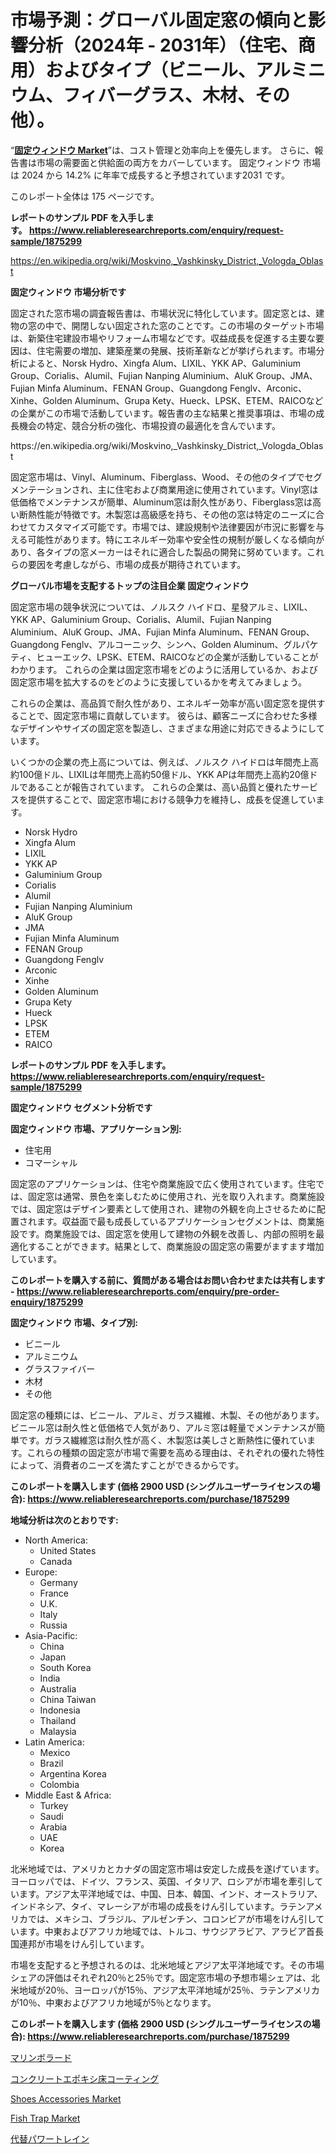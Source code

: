 <p><h1>市場予測：グローバル固定窓の傾向と影響分析（2024年 - 2031年）（住宅、商用）およびタイプ（ビニール、アルミニウム、フィバーグラス、木材、その他）。</h1></p><p>&ldquo;<strong><a href="https://www.reliableresearchreports.com/fixed-windows-r1875299">固定ウィンドウ Market</a></strong>&rdquo;は、コスト管理と効率向上を優先します。 さらに、報告書は市場の需要面と供給面の両方をカバーしています。 固定ウィンドウ 市場は 2024 から 14.2% に年率で成長すると予想されています2031 です。</p>
<p>このレポート全体は 175 ページです。</p>
<p><strong>レポートのサンプル PDF を入手します。&nbsp;<a href="https://www.reliableresearchreports.com/enquiry/request-sample/1875299">https://www.reliableresearchreports.com/enquiry/request-sample/1875299</a></strong></p>
<p><a href="https://en.wikipedia.org/wiki/Moskvino,_Vashkinsky_District,_Vologda_Oblast">https://en.wikipedia.org/wiki/Moskvino,_Vashkinsky_District,_Vologda_Oblast</a></p>
<p><strong>固定ウィンドウ 市場分析です</strong></p>
<p><p>固定された窓市場の調査報告書は、市場状況に特化しています。固定窓とは、建物の窓の中で、開閉しない固定された窓のことです。この市場のターゲット市場は、新築住宅建設市場やリフォーム市場などです。収益成長を促進する主要な要因は、住宅需要の増加、建築産業の発展、技術革新などが挙げられます。市場分析によると、Norsk Hydro、Xingfa Alum、LIXIL、YKK AP、Galuminium Group、Corialis、Alumil、Fujian Nanping Aluminium、AluK Group、JMA、Fujian Minfa Aluminum、FENAN Group、Guangdong Fenglv、Arconic、Xinhe、Golden Aluminum、Grupa Kety、Hueck、LPSK、ETEM、RAICOなどの企業がこの市場で活動しています。報告書の主な結果と推奨事項は、市場の成長機会の特定、競合分析の強化、市場投資の最適化を含んでいます。</p></p>
<p>https://en.wikipedia.org/wiki/Moskvino,_Vashkinsky_District,_Vologda_Oblast</p>
<p><p>固定窓市場は、Vinyl、Aluminum、Fiberglass、Wood、その他のタイプでセグメンテーションされ、主に住宅および商業用途に使用されています。Vinyl窓は低価格でメンテナンスが簡単、Aluminum窓は耐久性があり、Fiberglass窓は高い断熱性能が特徴です。木製窓は高級感を持ち、その他の窓は特定のニーズに合わせてカスタマイズ可能です。市場では、建設規制や法律要因が市況に影響を与える可能性があります。特にエネルギー効率や安全性の規制が厳しくなる傾向があり、各タイプの窓メーカーはそれに適合した製品の開発に努めています。これらの要因を考慮しながら、市場の成長が期待されています。</p></p>
<p><strong>グローバル市場を支配するトップの注目企業 固定ウィンドウ</strong></p>
<p><p>固定窓市場の競争状況については、ノルスク ハイドロ、星發アルミ、LIXIL、YKK AP、Galuminium Group、Corialis、Alumil、Fujian Nanping Aluminium、AluK Group、JMA、Fujian Minfa Aluminum、FENAN Group、Guangdong Fenglv、アルコーニック、シンヘ、Golden Aluminum、グルパケティ、ヒューエック、LPSK、ETEM、RAICOなどの企業が活動していることがわかります。 これらの企業は固定窓市場をどのように活用しているか、および固定窓市場を拡大するのをどのように支援しているかを考えてみましょう。</p><p>これらの企業は、高品質で耐久性があり、エネルギー効率が高い固定窓を提供することで、固定窓市場に貢献しています。 彼らは、顧客ニーズに合わせた多様なデザインやサイズの固定窓を製造し、さまざまな用途に対応できるようにしています。</p><p>いくつかの企業の売上高については、例えば、ノルスク ハイドロは年間売上高約100億ドル、LIXILは年間売上高約50億ドル、YKK APは年間売上高約20億ドルであることが報告されています。 これらの企業は、高い品質と優れたサービスを提供することで、固定窓市場における競争力を維持し、成長を促進しています。</p></p>
<p><ul><li>Norsk Hydro</li><li>Xingfa Alum</li><li>LIXIL</li><li>YKK AP</li><li>Galuminium Group</li><li>Corialis</li><li>Alumil</li><li>Fujian Nanping Aluminium</li><li>AluK Group</li><li>JMA</li><li>Fujian Minfa Aluminum</li><li>FENAN Group</li><li>Guangdong Fenglv</li><li>Arconic</li><li>Xinhe</li><li>Golden Aluminum</li><li>Grupa Kety</li><li>Hueck</li><li>LPSK</li><li>ETEM</li><li>RAICO</li></ul></p>
<p><strong>レポートのサンプル PDF を入手します。 <a href="https://www.reliableresearchreports.com/enquiry/request-sample/1875299">https://www.reliableresearchreports.com/enquiry/request-sample/1875299</a></strong></p>
<p><strong>固定ウィンドウ セグメント分析です</strong></p>
<p><strong>固定ウィンドウ 市場、アプリケーション別:</strong></p>
<p><ul><li>住宅用</li><li>コマーシャル</li></ul></p>
<p><p>固定窓のアプリケーションは、住宅や商業施設で広く使用されています。住宅では、固定窓は通常、景色を楽しむために使用され、光を取り入れます。商業施設では、固定窓はデザイン要素として使用され、建物の外観を向上させるために配置されます。収益面で最も成長しているアプリケーションセグメントは、商業施設です。商業施設では、固定窓を使用して建物の外観を改善し、内部の照明を最適化することができます。結果として、商業施設の固定窓の需要がますます増加しています。</p></p>
<p><strong>このレポートを購入する前に、質問がある場合はお問い合わせまたは共有します - <a href="https://www.reliableresearchreports.com/enquiry/pre-order-enquiry/1875299">https://www.reliableresearchreports.com/enquiry/pre-order-enquiry/1875299</a></strong></p>
<p><strong>固定ウィンドウ 市場、タイプ別:</strong></p>
<p><ul><li>ビニール</li><li>アルミニウム</li><li>グラスファイバー</li><li>木材</li><li>その他</li></ul></p>
<p><p>固定窓の種類には、ビニール、アルミ、ガラス繊維、木製、その他があります。ビニール窓は耐久性と低価格で人気があり、アルミ窓は軽量でメンテナンスが簡単です。ガラス繊維窓は耐久性が高く、木製窓は美しさと断熱性に優れています。これらの種類の固定窓が市場で需要を高める理由は、それぞれの優れた特性によって、消費者のニーズを満たすことができるからです。</p></p>
<p><strong>このレポートを購入します (価格 2900 USD (シングルユーザーライセンスの場合): <a href="https://www.reliableresearchreports.com/purchase/1875299">https://www.reliableresearchreports.com/purchase/1875299</a></strong></p>
<p><strong>地域分析は次のとおりです:</strong></p>
<p><ul>
    <li>
        North America:
        <ul>
            <li>United States</li>
            <li>Canada</li>
        </ul>
    </li>
    <li>
        Europe:
        <ul>
            <li>Germany</li>
            <li>France</li>
            <li>U.K.</li>
            <li>Italy</li>
            <li>Russia</li>
        </ul>
    </li>
    <li>
        Asia-Pacific:
        <ul>
            <li>China</li>
            <li>Japan</li>
            <li>South Korea</li>
            <li>India</li>
            <li>Australia</li>
            <li>China Taiwan</li>
            <li>Indonesia</li>
            <li>Thailand</li>
            <li>Malaysia</li>
        </ul>
    </li>
    <li>
        Latin America:
        <ul>
            <li>Mexico</li>
            <li>Brazil</li>
            <li>Argentina Korea</li>
            <li>Colombia</li>
        </ul>
    </li>
    <li>
        Middle East & Africa:
        <ul>
            <li>Turkey</li>
            <li>Saudi</li>
            <li>Arabia</li>
            <li>UAE</li>
            <li>Korea</li>
        </ul>
    </li>
    </ul></p>
<p><p>北米地域では、アメリカとカナダの固定窓市場は安定した成長を遂げています。ヨーロッパでは、ドイツ、フランス、英国、イタリア、ロシアが市場を牽引しています。アジア太平洋地域では、中国、日本、韓国、インド、オーストラリア、インドネシア、タイ、マレーシアが市場の成長をけん引しています。ラテンアメリカでは、メキシコ、ブラジル、アルゼンチン、コロンビアが市場をけん引しています。中東およびアフリカ地域では、トルコ、サウジアラビア、アラビア首長国連邦が市場をけん引しています。</p><p>市場を支配すると予想されるのは、北米地域とアジア太平洋地域です。その市場シェアの評価はそれぞれ20％と25％です。固定窓市場の予想市場シェアは、北米地域が20％、ヨーロッパが15％、アジア太平洋地域が25％、ラテンアメリカが10％、中東およびアフリカ地域が5％となります。</p></p>
<p><strong>このレポートを購入します (価格 2900 USD (シングルユーザーライセンスの場合): <a href="https://www.reliableresearchreports.com/purchase/1875299">https://www.reliableresearchreports.com/purchase/1875299</a></strong></p>
<p><p><a href="https://medium.com/@rudysimonis2023/%E3%83%9E%E3%83%AA%E3%83%B3%E3%83%9C%E3%83%A9%E3%83%BC%E3%83%89%E5%B8%82%E5%A0%B4%E8%AA%BF%E6%9F%BB%E3%83%AC%E3%83%9D%E3%83%BC%E3%83%88%E3%81%AB%E3%81%AF-2024%E5%B9%B4%E3%81%8B%E3%82%892031%E5%B9%B4%E3%81%BE%E3%81%A7%E3%81%AE%E4%BA%88%E6%B8%AC%E3%81%A77-3-%E3%81%AEcagr%E6%88%90%E9%95%B7%E7%8E%87%E3%82%92%E5%90%AB%E3%82%80%E5%B8%82%E5%A0%B4%E8%A6%8F%E6%A8%A1-%E3%82%B7%E3%82%A7%E3%82%A2-%E5%88%86%E6%9E%90%E3%81%8C%E5%90%AB%E3%81%BE%E3%82%8C%E3%81%A6%E3%81%84%E3%81%BE%E3%81%99-a452e83e21e6">マリンボラード</a></p><p><a href="https://github.com/lababdou/Market-Research-Report-List-5/blob/main/255547473645.md">コンクリートエポキシ床コーティング</a></p><p><a href="https://www.linkedin.com/pulse/global-shoes-accessories-market-focus-product-type-shoe-brushesshoe-hfewf?trackingId=%2Bc4OOxdxRMG29C7aaGrdGw%3D%3D">Shoes Accessories Market</a></p><p><a href="https://medium.com/@alyciaebert/navigating-the-global-fish-trap-market-landscape-trends-forecasts-and-impact-analysis-2024-40d9d6d354f7">Fish Trap Market</a></p><p><a href="https://medium.com/@rudysimonis2023/%E4%BB%A3%E6%9B%BF%E5%8B%95%E5%8A%9B%E6%BA%90%E5%B8%82%E5%A0%B4%E5%A0%B1%E5%91%8A-%E7%94%A3%E5%93%81%E9%A1%9E%E5%9E%8B-%E6%B7%B7%E5%90%88%E5%8B%95%E5%8A%9B%E5%BC%95%E6%93%8E-%E5%85%A8%E9%9B%BB%E6%B1%A0%E9%9B%BB%E5%8B%95%E8%BB%8A-%E6%B0%B4%E7%B4%A0%E7%87%83%E6%96%99%E9%9B%BB%E6%B1%A0-%E3%81%9D%E3%81%AE%E4%BB%96-%E3%82%A8%E3%83%B3%E3%83%89%E3%83%A6%E3%83%BC%E3%82%B9-%E5%95%86%E7%94%A8%E8%BB%8A-%E4%B9%97%E7%94%A8%E8%BB%8A-%E3%82%AA%E3%83%95%E3%83%8F%E3%82%A4%E3%82%A6%E3%82%A7%E3%82%A4%E5%BF%9C%E7%94%A8-%E3%81%8A%E3%82%88%E3%81%B3%E5%9C%B0%E5%9F%9F2024%E5%B9%B4-2031%E5%B9%B4-9a2190ed6bb6">代替パワートレイン</a></p></p>